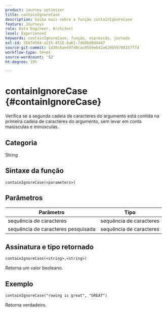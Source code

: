 ```yaml
---
product: journey optimizer
title: containIgnoreCase
description: Saiba mais sobre a função containIgnoreCase
feature: Journeys
role: Data Engineer, Architect
level: Experienced
keywords: containIgnoreCase, função, expressão, jornada
exl-id: 26074584-a215-4515-8a61-7460bd9d4447
source-git-commit: 1d30c6ae49fd0cac0559eb42a629b59708157f7d
workflow-type: tm+mt
source-wordcount: '52'
ht-degree: 19%

---
```


# containIgnoreCase {#containIgnoreCase}

Verifica se a segunda cadeia de caracteres do argumento está contida na primeira cadeia de caracteres do argumento, sem levar em conta maiúsculas e minúsculas.

## Categoria

String

## Sintaxe da função

`containIgnoreCase(<parameters>)`

## Parâmetros

| Parâmetro | Tipo |
|-----------|------------------|
| sequência de caracteres | sequência de caracteres |
| sequência de caracteres pesquisada | sequência de caracteres |

## Assinatura e tipo retornado

`containIgnoreCase(<string>,<string>)`

Retorna um valor booleano.

## Exemplo

`containIgnoreCase("rowing is great", "GREAT")`

Retorna verdadeiro.
